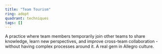 ```yaml
---
title: "Team Tourism"
ring: adopt
quadrant: techniques
tags: []
---
```


A practice where team members temporarily join other teams to share knowledge, learn new perspectives, and improve
cross-team collaboration - without having complex processes around it. A real gem in Allegro culture. 
